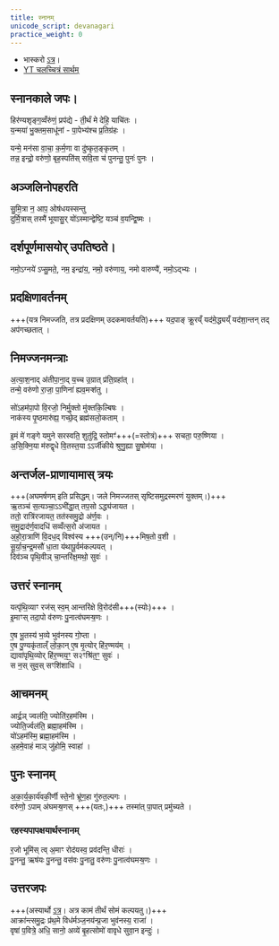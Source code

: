 ```yaml
---
title: स्नानम्
unicode_script: devanagari
practice_weight: 0
---
```


<div class="audioEmbed"  caption="" src="https://archive.org/download/AghamarshanaSuktam/Aghamarshanasuktam.MP3"></div>

- भास्करो [ऽत्र](https://archive.org/stream/taittiriya/taittiriya_aranyaka_bhaskara_02#page/n89/mode/2up)।
- [YT चलच्चित्रं सार्थम्](https://www.youtube.com/watch?v=MtzV0ntHlZI)

## स्नानकाले जपः।
हिर॑ण्यशृङ्ग॒व्वँरु॑णं॒ प्रप॑द्ये - ती॒र्थं मे देहि॒ याचि॑तः ।  
य॒न्मया॑ भु॒क्तम॒साधू॑नां - पा॒पेभ्य॑श्च प्र॒तिग्र॑हः ।

यन्मे॒ मन॑सा वा॒चा॒ क॒र्म॒णा वा दु॑ष्कृत॒ङ्कृतम् ।  
तन्न॒ इन्द्रो॒ वरु॑णो॒ बृह॒स्पति॑स् सवि॒ता च॑ पुनन्तु॒ पुनः॑ पुनः ।

## अञ्जलिनोपहरति  
सु॒मि॒त्रा न॒ आप॒ ओष॑धयस्सन्तु  
दुर्मि॒त्रास् तस्मै॑ भूयासु॒र् यो॑ऽस्मान्द्वेष्टि॒ यञ्च॑ व॒यन्द्वि॒ष्मः ।

## दर्शपूर्णमासयोर् उपतिष्ठते।  
नमो॒ऽग्नये॑ ऽप्सु॒मते॒, नम॒ इन्द्रा॑य॒, नमो॒ वरु॑णाय॒, नमो वारुण्यै॑, नमो॒ऽद्भ्यः । 

## प्रदक्षिणावर्तनम्
+++(यत्र निमज्जति, तत्र प्रदक्षिणम् उदकमावर्तयति)+++
यद॒पाङ् क्रू॒रय्ँ यद॑मे॒द्ध्यय्ँ यद॑शा॒न्तन् तद् अप॑गच्छतात् ।  

## निमज्जनमन्त्राः  
अ॒त्या॒श॒नाद् अ॑तीपा॒ना॒द् य॒च्च उ॒ग्रात् प्र॑ति॒ग्रहा॑त् ।  
तन्मे॒ वरु॑णो रा॒जा॒ पा॒णिना॑ ह्यव॒मऱ्श॑तु । 

सो॑ऽहम॑पा॒पो वि॒रजो॒ निर्मु॒क्तो मु॑क्तकि॒ल्बिषः ।  
नाक॑स्य पृ॒ष्ठमारु॑ह्य॒ गच्छे॒द् ब्रह्म॑सलो॒कताम् । 

इ॒मं मे॑ गङ्गे यमुने सरस्वति॒ शुतु॑द्रि॒ स्तोमꣳ॑+++(=स्तोत्रं)+++ सचता॒ परु॒ष्णिया ।  
अ॒सि॒क्नि॒या म॑रुद्वृधे वि॒तस्त॒या ऽऽर्जी॑कीये श्रुणु॒ह्या सु॒षोम॑या । 

## अन्तर्जल-प्राणायामास् त्रयः
+++(अघमर्षणम् इति प्रसिद्धम्। जले निमज्जतस् सृष्टिसमुद्रस्मरणं युक्तम्।)+++  
ऋ॒तञ्च॑ स॒त्यञ्चा॒ऽऽभी॑द्धा॒त् तप॒सो ऽद्ध्य॑जायत ।  
ततो॒ रात्रि॑रजायत॒ तत॑स्समु॒द्रो अ॑र्ण॒वः ।  
स॒मु॒द्राद॑र्ण॒वादधि॑ सव्वँत्स॒रो अ॑जायत ।  
अ॒हो॒रा॒त्राणि॑ वि॒दध॒द् विश्व॑स्य +++(उन्/नि)+++मिष॒तो व॒शी ।  
सू॒र्या॒च॒न्द्र॒मसौ॑ धा॒ता य॑थापू॒र्वम॑कल्पयत् ।  
दिव॑ञ्च पृथि॒वीञ् चा॒न्तरि॑क्ष॒मथो॒ सुवः॑ ।  

## उत्तरं स्नानम्
यत्पृ॑थि॒व्याꣳ रज॑स् स्व॒म् आन्तरि॑क्षे वि॒रोद॑सी+++(स्योः)+++ ।  
इ॒माꣳस् तदा॒पो व॑रुणः पु॒नात्व॑घमऱ्ष॒णः ।  

ए॒ष भू॒तस्य॑ भ॒व्ये भुव॑नस्य गो॒प्ता ।  
ए॒ष पु॒ण्यकृ॑ताल्ँ लो॒का॒न् ए॒ष मृ॒त्योर् हि॑र॒ण्मय॑म् ।  
द्यावा॑पृथि॒व्योर् हि॑र॒ण्मय॒ꣳ॒ स२ꣳश्रि॑त॒ꣳ॒ सुवः॑ ।  
स न॒स् सुव॒स् सꣳशि॑शाधि । 

## आचमनम्
आर्द्र॒ञ् ज्वल॑ति॒ ज्योति॑र॒हम॑स्मि ।  
ज्योति॒र्ज्वल॑ति॒ ब्रह्मा॒हम॑स्मि ।  
यो॑ऽहम॑स्मि॒ ब्रह्मा॒हम॑स्मि ।  
अ॒हमे॒वाहं माञ् जु॑होमि॒ स्वाहा॑ । 

## पुनः स्नानम्
अ॒का॒र्य॒का॒र्य॑वकी॒र्णी स्ते॒नो भ्रू॑ण॒हा गु॑रुत॒ल्पगः ।  
वरु॑णो॒ ऽपाम् अ॑घमऱ्ष॒णस् +++(यतः,)+++ तस्मा॑त् पा॒पात् प्रमु॑च्यते ।  

### रहस्यपापक्षयार्थस्नानम्
र॒जो भूमि॑स् त्व् अ॒माꣳ रोद॑यस्व॒ प्रव॑दन्ति॒ धीराः॑ ।  
पु॒नन्तु॒ ऋष॑यः पु॒नन्तु॒ वस॑वः पु॒नातु॒ वरु॑णः पु॒नात्व॑घमऱ्ष॒णः । 

## उत्तरजपः
+++(अस्यार्थो [ऽत्र](../../../soma/Rk/akrAnt-samudraH/)। अत्र कामं तीर्थं सोमं कल्पयतु।)+++  
आक्रा॑न्त्समु॒द्रः प्र॑थ॒मे विध॑र्मञ्ज॒नय॑न्प्र॒जा भुव॑नस्य॒ राजा॑ ।  
वृषा॑ प॒वित्रे॒ अधि॒ सानो॒ अव्ये॑ बृ॒हत्सोमो॑ वावृधे सुवा॒न इन्दुः॑ ।